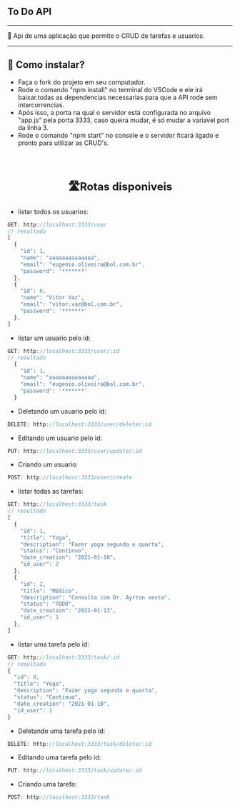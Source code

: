 ## To Do API
---

📝 Api de uma aplicação que permite o CRUD de tarefas e usuarios.

---

 ## 📌 Como instalar? 

- Faça o fork do projeto em seu computador.
- Rode o comando "npm install" no terminal do VSCode e ele irá baixar.todas as dependencias necessarias para que a API rode sem intercorrencias.
- Após isso, a porta na qual o servidor está configurada no arquivo "app.js" pela porta 3333, caso queira mudar, é só mudar a variavel port da linha 3.
- Rode o comando "npm start" no console e o servidor ficará ligado e pronto para utilizar as CRUD's.

<br>
<br>


<strong><p style="text-align: center; font-size: 1.5rem; ">  🛣️Rotas disponiveis </p> </strong>

- listar todos os usuarios:



``` js
GET: http://localhost:3333/user 
// resultado
[
  {
    "id": 1,
    "name": "aaaaaaaaaaaaaa",
    "email": "eugenio.oliveira@bol.com.br",
    "password": '*******'
  },
  {
    "id": 6,
    "name": "Vitor Vaz",
    "email": "vitor.vaz@bol.com.br",
    "password": '*******'
  },
]
```

- listar um usuario pelo id:



``` js
GET: http://localhost:3333/user/:id 
// resultado
  {
    "id": 1,
    "name": "aaaaaaaaaaaaaa",
    "email": "eugenio.oliveira@bol.com.br",
    "password": '*******'
  }

```

- Deletando um usuario pelo id:



``` js
DELETE: http://localhost:3333/user/delete/:id
```

- Editando um usuario pelo id:



``` js
PUT: http://localhost:3333/user/update/:id
```


- Criando um usuario:



``` js
POST: http://localhost:3333/user/create
```


- listar todas as tarefas:



``` js
GET: http://localhost:3333/task 
// resultado
[
  {
    "id": 1,
    "title": "Yoga",
    "description": "Fazer yoga segunda e quarta",
    "status": "Continuo",
    "date_creation": "2021-01-10",
    "id_user": 2
  },
  {
    "id": 2,
    "title": "Médico",
    "description": "Consulta com Dr. Ayrton sexta",
    "status": "TODO",
    "date_creation": "2021-01-13",
    "id_user": 1
  },
]
```

- listar uma tarefa pelo id:



``` js
GET: http://localhost:3333/task/:id
// resultado
{
  "id": 8,
  "title": "Yoga",
  "description": "Fazer yoga segunda e quarta",
  "status": "Continuo",
  "date_creation": "2021-01-10",
  "id_user": 1
}

```

- Deletando uma tarefa pelo id:



``` js
DELETE: http://localhost:3333/task/delete/:id
```

- Editando uma tarefa pelo id:



``` js
PUT: http://localhost:3333/task/update/:id
```


- Criando uma tarefa:



``` js
POST: http://localhost:3333/task
```



